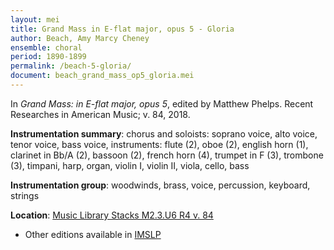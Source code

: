 ```yaml
---
layout: mei
title: Grand Mass in E-flat major, opus 5 - Gloria
author: Beach, Amy Marcy Cheney
ensemble: choral 
period: 1890-1899
permalink: /beach-5-gloria/
document: beach_grand_mass_op5_gloria.mei
---
```


In *Grand Mass: in E-flat major, opus 5*, edited by Matthew Phelps. Recent Researches in American Music; v. 84, 2018.

**Instrumentation summary**: chorus and soloists: soprano voice, alto voice, tenor voice, bass voice, instruments: flute (2), oboe (2), english horn (1), clarinet in Bb/A (2), bassoon (2), french horn (4), trumpet in F (3), trombone (3), timpani, harp, organ, violin I, violin II, viola, cello, bass 

**Instrumentation group**: woodwinds, brass, voice, percussion, keyboard, strings

**Location**: <a href="https://tufts-primo.hosted.exlibrisgroup.com/permalink/f/14dinuo/01TUN_ALMA21190686410003851" target="_blank">Music Library Stacks M2.3.U6 R4 v. 84</a>
- Other editions available in <a href="https://imslp.org/wiki/Mass_in_E-flat_major%2C_Op.5_(Beach%2C_Amy_Marcy)" target="_blank">IMSLP</a>
